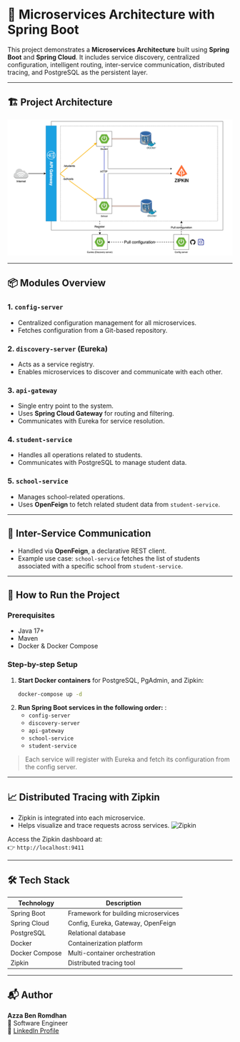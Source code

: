 # 🧩 Microservices Architecture with Spring Boot

This project demonstrates a **Microservices Architecture** built using **Spring Boot** and **Spring Cloud**. It includes service discovery, centralized configuration, intelligent routing, inter-service communication, distributed tracing, and PostgreSQL as the persistent layer.

---

## 🏗️ Project Architecture

![Architecture Diagram](screenshots/diagram.png)

---

## 📦 Modules Overview

### 1. `config-server`
- Centralized configuration management for all microservices.
- Fetches configuration from a Git-based repository.

### 2. `discovery-server` (Eureka)
- Acts as a service registry.
- Enables microservices to discover and communicate with each other.

### 3. `api-gateway`
- Single entry point to the system.
- Uses **Spring Cloud Gateway** for routing and filtering.
- Communicates with Eureka for service resolution.

### 4. `student-service`
- Handles all operations related to students.
- Communicates with PostgreSQL to manage student data.

### 5. `school-service`
- Manages school-related operations.
- Uses **OpenFeign** to fetch related student data from `student-service`.

---

## 🔁 Inter-Service Communication

- Handled via **OpenFeign**, a declarative REST client.
- Example use case: `school-service` fetches the list of students associated with a specific school from `student-service`.

---

## 🚀 How to Run the Project

### Prerequisites
- Java 17+
- Maven
- Docker & Docker Compose

### Step-by-step Setup

1. **Start Docker containers** for PostgreSQL, PgAdmin, and Zipkin:
   ```bash
   docker-compose up -d

2. **Run Spring Boot services in the following order:** :
   - `config-server`
   - `discovery-server`
   - `api-gateway`
   - `school-service`
   - `student-service`
     
> Each service will register with Eureka and fetch its configuration from the config server.

---


## 📈 Distributed Tracing with Zipkin

- Zipkin is integrated into each microservice.
- Helps visualize and trace requests across services.
![Zipkin](screenshots/zipkin.png)

Access the Zipkin dashboard at:  
👉 `http://localhost:9411`

---

## 🛠️ Tech Stack

| Technology        | Description                                |
|-------------------|--------------------------------------------|
| Spring Boot       | Framework for building microservices       |
| Spring Cloud      | Config, Eureka, Gateway, OpenFeign         |
| PostgreSQL        | Relational database                        |
| Docker            | Containerization platform                  |
| Docker Compose    | Multi-container orchestration              |
| Zipkin            | Distributed tracing tool                   |

---

## 📬 Author

**Azza Ben Romdhan**  
💼 Software Engineer  
🔗 [LinkedIn Profile](https://www.linkedin.com/in/azza-ben-romdhan-668987177/)
